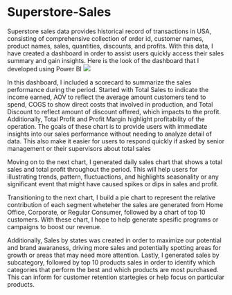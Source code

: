 # **Superstore-Sales**

Superstore sales data provides historical record of transactions in USA, consisting of comprehensive collection of order id, customer names, product names, sales, quantities, discounts, and profits. With this data, I have created a dashboard in order to assist users quickly access their sales summary and gain insights. Here is the look of the dashboard that I developed using Power BI
<img src="https://github.com/jafarsidiq98/Superstore-Sales-Dashboard-Power-BI/blob/95362fdd0a113f6d9f114e493c04b475c71d23ae/Dashboard%20Superstore.jpg">
  
In this dashboard, I included a scorecard to summarize the sales performance during the period. Started with Total Sales to indicate the income earned, AOV to reflect the average amount customers tend to spend, COGS to show direct costs that involved in production, and Total Discount to reflect amount of discount offered, which impacts to the profit. Additionally, Total Profit and Profit Margin highlight profitability of the operation. The goals of these chart is to provide users with immediate insights into our sales performance without needing to analyze detail of data. This also make it easier for users to respond quickly if asked by senior management or their supervisors about total sales

Moving on to the next chart, I generated daily sales chart that shows a total sales and total profit throughout the period. This will help users for illustrating trends, pattern, fluctuactions, and highlights seasonality or any significant event that might have caused spikes or dips in sales and profit. 

Transitioning to the next chart, I build a pie chart to represent the relative contribution of each segment wheteher the sales are generated from Home Office, Corporate, or Regular Consumer, followed by a chart of top 10 customers. With these chart, I hope to help generate spesific programs or campaigns to boost our revenue. 

Additionally, Sales by states was created in order to maximize our potential and brand awaraness, driving more sales and potentially spotting areas for growth or areas that may need more attention. Lastly, I generated sales by subcategory, followed by top 10 products sales in order to identify which categories that perform the best and which products are most purchased. This can inform for customer retention startegies or help focus on particular products.  



